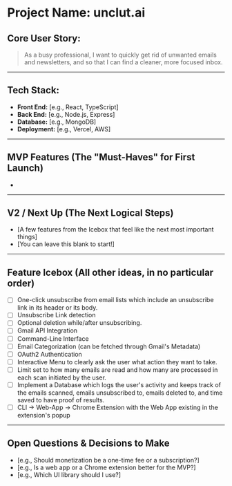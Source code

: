 # Project Name: unclut.ai

## Core User Story: 
>As a busy professional, I want to quickly get rid of unwanted emails and newsletters, and so that I can find a cleaner, more focused inbox.

---
## Tech Stack:
* **Front End:** [e.g., React, TypeScript] 
* **Back End:** [e.g., Node.js, Express] 
* **Database:** [e.g., MongoDB] 
* **Deployment:** [e.g., Vercel, AWS]

---

## MVP Features (The "Must-Haves" for First Launch)
*

---

## V2 / Next Up (The Next Logical Steps)
* [A few features from the Icebox that feel like the next most important things]
* [You can leave this blank to start!]

---

## Feature Icebox (All other ideas, in no particular order)
* [ ] One-click unsubscribe from email lists which include an unsubscribe link in its header or its body.
* [ ] Unsubscribe Link detection
* [ ] Optional deletion while/after unsubscribing. 
* [ ] Gmail API Integration
* [ ] Command-Line Interface
* [ ] Email Categorization (can be fetched through Gmail's Metadata)
* [ ] OAuth2 Authentication
* [ ] Interactive Menu to clearly ask the user what action they want to take.
* [ ] Limit set to how many emails are read and how many are processed in each scan initiated by the user.
* [ ] Implement a Database which logs the user's activity and keeps track of the emails scanned, emails unsubscribed to, emails deleted to, and time saved to have proof of results.
* [ ] CLI -> Web-App -> Chrome Extension with the Web App existing in the extension's popup

---

## Open Questions & Decisions to Make
* [e.g., Should monetization be a one-time fee or a subscription?]
* [e.g., Is a web app or a Chrome extension better for the MVP?]
* [e.g., Which UI library should I use?]



